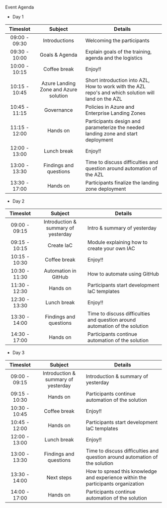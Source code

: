 Event Agenda

* Day 1

| Timeslot | Subject | Details |
|:--------:|:-------:|---------|
|09:00 - 09:30|Introductions|Welcoming the participants|
|09:30 - 10:00|Goals & Agenda|Explain goals of the training, agenda and the logistics|
|10:00 - 10:15|Coffee break|Enjoy!!|
|10:15 - 10:45|Azure Landing Zone and Azure solution|Short introduction into AZL, How to work with the AZL repo's and which solution will land on the AZL|
|10:45 - 11:15|Governance|Policies in Azure and Enterprise Landing Zones|
|11:15 - 12:00|Hands on|Participants design and parameterize the needed landing zone and start deployment|
|12:00 - 13:00|Lunch break|Enjoy!!|
|13:00 - 13:30|Findings and questions|Time to discuss difficulties and question around automation of the AZL|
|13:30 - 17:00|Hands on|Participants finalize the landing zone deployment|

* Day 2

| Timeslot | Subject | Details |
|:--------:|:-------:|---------|
|09:00 - 09:15|Introduction & summary of yesterday|Intro & summary of yesterday|
|09:15 - 10:15|Create IaC|Module explaining how to create your own IAC|
|10:15 - 10:30|Coffee break|Enjoy!!|
|10:30 - 11:30|Automation in GitHub|How to automate using GitHub| 
|11:30 - 12:30|Hands on|Participants start development IaC templates|
|12:30 - 13:30|Lunch break|Enjoy!!|
|13:30 - 14:00|Findings and questions|Time to discuss difficulties and question around automation of the solution|
|14:30 - 17:00|Hands on|Participants continue automation of the solution|

* Day 3

| Timeslot | Subject | Details |
|:--------:|:-------:|---------|
|09:00 - 09:15|Introduction & summary of yesterday|Introduction & summary of yesterday|
|09:15 - 10:30|Hands on|Participants continue automation of the solution|
|10:30 - 10:45|Coffee break|Enjoy!!|
|10:45 - 12:00|Hands on|Participants start development IaC templates|
|12:00 - 13:00|Lunch break|Enjoy!!|
|13:00 - 13:30|Findings and questions|Time to discuss difficulties and question around automation of the solution|
|13:30 - 14:00|Next steps|How to spread this knowledge and experience within the participants organization| 
|14:00 - 17:00|Hands on|Participants continue automation of the solution|
